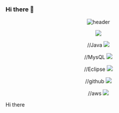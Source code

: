 ### Hi there 👋


<div align="center">
  
![header](https://capsule-render.vercel.app/api?type=Wave&text=Welcome!)

<a href="버튼을 눌렀을 때 이동할 링크" target="_blank"><img src="https://img.shields.io/badge/뱃지레이블-배경색?style=뱃지모양&logo=로고&logoColor=red"/></a>

//Java
<img src="https://img.shields.io/badge/JAVA-007396?style=for-the-badge&logo=java&logoColor=white">

//MysQL
<img src="https://img.shields.io/badge/MySQL-4479A1?style=for-the-badge&logo=MySQL&logoColor=white">

//Eclipse
<img src="https://img.shields.io/badge/Eclipse-2C2255?style=for-the-badge&logo=Eclipse%20IDE&logoColor=white">

//github
<img src="https://img.shields.io/badge/github-181717?style=for-the-badge&logo=github&logoColor=white">

//aws
<img src="https://img.shields.io/badge/aws-232F3E?style=for-the-badge&logo=aws&logoColor=white">

</div>

Hi there
